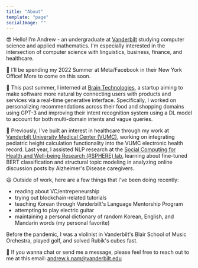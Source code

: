 ```yaml
---
title: "About"
template: "page"
socialImage: ""
---
```


😎 Hello! I’m Andrew - an undergraduate at [Vanderbilt](https://www.vanderbilt.edu) studying computer science and applied mathematics. I'm especially interested in the intersection of computer science with linguistics, business, finance, and healthcare. 

🗽 I'll be spending my 2022 Summer at Meta/Facebook in their New York Office! More to come on this soon.

🧠 This past summer, I interned at [Brain Technologies](https://brain.ai/), a startup aiming to make software more natural by connecting users with products and services via a real-time generative interface. Specifically, I worked on personalizing recommendations across their food and shopping domains using GPT-3 and improving their intent recognition system using a DL model to account for both multi-domain intents and vague queries. 

🏥 Previously, I've built an interest in healthcare through my work at [Vanderbilt University Medical Center (VUMC)](https://www.vumc.org/main/home), working on integrating pediatric height calculation functionality into the VUMC electronic health record. Last year, I assisted NLP research at the [Social Computing for Health and Well-being Research (#SPHERE) lab](https://zjyin.github.io/spherelab/), learning about fine-tuned BERT classification and structural topic modeling in analyzing online discussion posts by Alzheimer's Disease caregivers. 

😃 Outside of work, here are a few things that I've been doing recently:
- reading about VC/entrepeneurship
- trying out blockchain-related tutorials 
- teaching Korean through Vanderbilt's Language Mentorship Program
- attempting to play electric guitar
- maintaining a personal dictionary of random Korean, English, and Mandarin words (my personal favorite)

Before the pandemic, I was a violinist in Vanderbilt's Blair School of Music Orchestra, played golf, and solved Rubik's cubes fast.

📨 If you wanna chat or send me a message, please feel free to reach out to me at this email: andrew.k.nam@vanderbilt.edu
